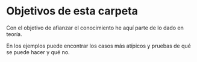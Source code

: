 # Objetivos de esta carpeta  

Con el objetivo de afianzar el conocimiento he aquí parte de lo dado en teoría.

En los ejemplos puede encontrar los casos más atípicos y pruebas de qué se puede hacer y qué no. 

